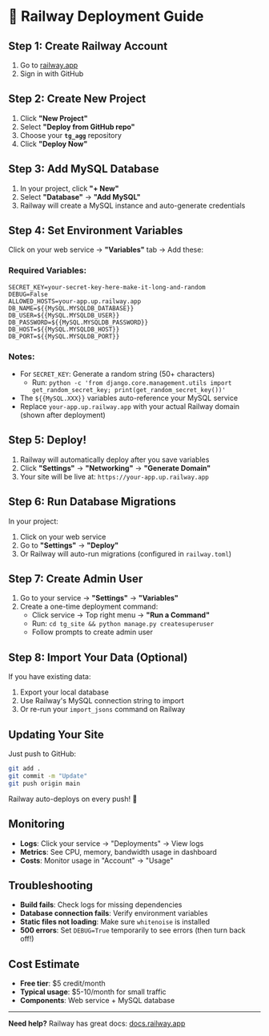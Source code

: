 # 🚂 Railway Deployment Guide

## Step 1: Create Railway Account
1. Go to [railway.app](https://railway.app)
2. Sign in with GitHub

## Step 2: Create New Project
1. Click **"New Project"**
2. Select **"Deploy from GitHub repo"**
3. Choose your **`tg_agg`** repository
4. Click **"Deploy Now"**

## Step 3: Add MySQL Database
1. In your project, click **"+ New"**
2. Select **"Database"** → **"Add MySQL"**
3. Railway will create a MySQL instance and auto-generate credentials

## Step 4: Set Environment Variables
Click on your web service → **"Variables"** tab → Add these:

### Required Variables:
```
SECRET_KEY=your-secret-key-here-make-it-long-and-random
DEBUG=False
ALLOWED_HOSTS=your-app.up.railway.app
DB_NAME=${{MySQL.MYSQLDB_DATABASE}}
DB_USER=${{MySQL.MYSQLDB_USER}}
DB_PASSWORD=${{MySQL.MYSQLDB_PASSWORD}}
DB_HOST=${{MySQL.MYSQLDB_HOST}}
DB_PORT=${{MySQL.MYSQLDB_PORT}}
```

### Notes:
- For `SECRET_KEY`: Generate a random string (50+ characters)
  - Run: `python -c 'from django.core.management.utils import get_random_secret_key; print(get_random_secret_key())'`
- The `${{MySQL.XXX}}` variables auto-reference your MySQL service
- Replace `your-app.up.railway.app` with your actual Railway domain (shown after deployment)

## Step 5: Deploy!
1. Railway will automatically deploy after you save variables
2. Click **"Settings"** → **"Networking"** → **"Generate Domain"**
3. Your site will be live at: `https://your-app.up.railway.app`

## Step 6: Run Database Migrations
In your project:
1. Click on your web service
2. Go to **"Settings"** → **"Deploy"**
3. Or Railway will auto-run migrations (configured in `railway.toml`)

## Step 7: Create Admin User
1. Go to your service → **"Settings"** → **"Variables"**
2. Create a one-time deployment command:
   - Click service → Top right menu → **"Run a Command"**
   - Run: `cd tg_site && python manage.py createsuperuser`
   - Follow prompts to create admin user

## Step 8: Import Your Data (Optional)
If you have existing data:
1. Export your local database
2. Use Railway's MySQL connection string to import
3. Or re-run your `import_jsons` command on Railway

## Updating Your Site
Just push to GitHub:
```bash
git add .
git commit -m "Update"
git push origin main
```
Railway auto-deploys on every push! 🚀

## Monitoring
- **Logs**: Click your service → "Deployments" → View logs
- **Metrics**: See CPU, memory, bandwidth usage in dashboard
- **Costs**: Monitor usage in "Account" → "Usage"

## Troubleshooting
- **Build fails**: Check logs for missing dependencies
- **Database connection fails**: Verify environment variables
- **Static files not loading**: Make sure `whitenoise` is installed
- **500 errors**: Set `DEBUG=True` temporarily to see errors (then turn back off!)

## Cost Estimate
- **Free tier**: $5 credit/month
- **Typical usage**: $5-10/month for small traffic
- **Components**: Web service + MySQL database

---

**Need help?** Railway has great docs: [docs.railway.app](https://docs.railway.app)

